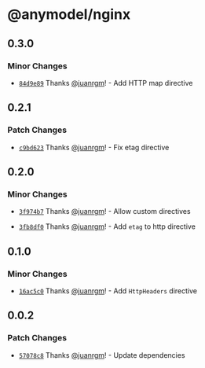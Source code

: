 # @anymodel/nginx

## 0.3.0

### Minor Changes

- [`84d9e89`](https://github.com/swordev/anymodel/commit/84d9e8992d55b0410642f4be50c6783c66dcf599) Thanks [@juanrgm](https://github.com/juanrgm)! - Add HTTP map directive

## 0.2.1

### Patch Changes

- [`c9bd623`](https://github.com/swordev/anymodel/commit/c9bd6232fa91e91170dc4e3e7ff7223a5cfb34ff) Thanks [@juanrgm](https://github.com/juanrgm)! - Fix etag directive

## 0.2.0

### Minor Changes

- [`3f974b7`](https://github.com/swordev/anymodel/commit/3f974b7f4502d798e7d66d01bdc46e884736303d) Thanks [@juanrgm](https://github.com/juanrgm)! - Allow custom directives

- [`3fb8df0`](https://github.com/swordev/anymodel/commit/3fb8df070ce0ebd8e03926352610f6c603c3f9d2) Thanks [@juanrgm](https://github.com/juanrgm)! - Add `etag` to http directive

## 0.1.0

### Minor Changes

- [`16ac5c0`](https://github.com/swordev/anymodel/commit/16ac5c03faa28deaab38f227151e4c927b41644a) Thanks [@juanrgm](https://github.com/juanrgm)! - Add `HttpHeaders` directive

## 0.0.2

### Patch Changes

- [`57078c8`](https://github.com/swordev/anymodel/commit/57078c8c644fa545742f427badcd60d8c47e6b37) Thanks [@juanrgm](https://github.com/juanrgm)! - Update dependencies
